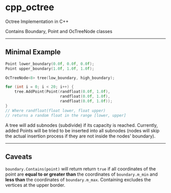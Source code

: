 # cpp_octree
Octree Implementation in C++

Contains Boundary, Point and OcTreeNode classes

---

## Minimal Example
```c++
Point lower_boundary(0.0f, 0.0f, 0.0f);
Point upper_boundary(1.0f, 1.0f, 1.0f);

OcTreeNode<8> tree(low_boundary, high_boundary);

for (int i = 0; i < 20; i++) {
    tree.AddPoint(Point(randfloat(0.0f, 1.0f),
                        randfloat(0.0f, 1.0f), 
                        randfloat(0.0f, 1.0f));
}
// Where randfloat(float lower, float upper) 
// returns a random float in the range [lower, upper]
```
A tree will add subnodes (subdivide) if its capacity is reached. Currently, added Points will be tried to be inserted into all subnodes (nodes will skip the actual insertion process if they are not inside the nodes' boundary).

---

## Caveats
`boundary.Contains(point)` will return return `true` if all coordinates of the point are __equal to or greater than__ the coordinates of `boundary.m_min` and __less than__ the coordinates of `boundary.m_max`. Containing excludes the vertices at the upper border.
